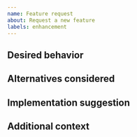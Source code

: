 ```yaml
---
name: Feature request
about: Request a new feature
labels: enhancement
---
```


<!-- If you're not sure on the specifics of the feature or would like a broader
discussion, please consider posting a proposal to
https://robotics.stackexchange.com instead.-->

## Desired behavior
<!-- Describe the current problem and the feature you want implemented.-->

## Alternatives considered
<!-- Describe alternate solutions or features you've considered.-->

## Implementation suggestion
<!-- Provide a suggestion on how to implement this feature, which could help us
expedite this implementation.-->

## Additional context
<!-- Provide any other additional context (e.g., screenshots) about your feature
request.-->
